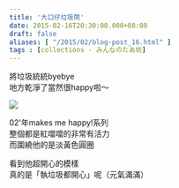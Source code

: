 ```yaml
---
title: '大口仔垃圾筒'
date: 2015-02-16T20:30:00.000+08:00
draft: false
aliases: [ "/2015/02/blog-post_16.html" ]
tags : [collections - みんなのたあ坊]
---
```


將垃圾統統byebye  
地方乾淨了當然很happy啦～  

![](/images/minnanotabo150216.jpg)

02'年makes me happy!系列  
整個都是紅噹噹的非常有活力  
而圍繞他的是淡黃色圓圈  
  
看到他超開心的模樣  
真的是「執垃圾都開心」呢（元氣滿滿）
